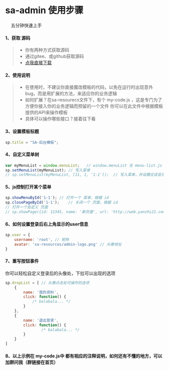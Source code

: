 # sa-admin 使用步骤

&emsp; 五分钟快速上手

#### 1、获取 源码
> - 你有两种方式获取源码
> - 通过gitee、或github获取源码
> - [点我直接下载](http://sa-admin.dev33.cn/sa-admin-dev.rar)

#### 2、使用说明
> - 在使用时，不建议你直接魔改模板的代码，以免在运行时出现意外bug，而是用扩展的方法，来适应你的业务逻辑
> - 如何扩展？在sa-resourecs文件下，有个 my-code.js ，这是专门为了方便你接入你的业务逻辑而预留的一个文件 你可以在此文件中根据模板提供的API来操作模板
> - 具体可以操作哪些接口？接着往下看




#### 3、设置模板标题
``` js
sp.title = "SA-后台模板";
```

#### 4、自定义菜单树
``` js 
var myMenuList = window.menuList;	// window.menuList 在 menu-list.js 中定义 
sp.setMenuList(myMenuList);	// 写入菜单 
// sp.setMenuList(myMenuList, [11, 1, '1-1']);	// 写入菜单，并设置应该显示哪些id的菜单（第二个参数为空时，代表默认显示所有）
```

#### 5、js控制打开某个菜单
```js
sp.showMenuById('1-1');	// 打开一个 菜单，根据 id 
sp.closePageById('1-1');	// 关闭一个 页面，根据 id 
// 打开一个自定义 页面 
// sp.showPage({id: 12345, name: '新页面', url: 'http://web.yanzhi21.com'});	// id尽量不要和已有的菜单id冲突，其它属性均可参照菜单项
```

#### 6、如何设置登录后右上角显示的user信息
``` js
sp.user = { 
    username: 'root', // 昵称	
    avatar: 'sa-resources/admin-logo.png' // 头像地址 
}
```

#### 7、重写按钮事件
你可以轻松自定义登录后的头像处，下拉可以出现的选项
``` js
sp.dropList = [	// 头像点击处可操作的选项	
    {	
    	name: '我的资料',	
    	click: function() {	
        	/* balabala... */
        }	
    },	
    {	
        name: '退出登录',	
        click: function() {
            	/* balabala... */
        }	
    }	
]	
``` 

#### 8、以上示例在 my-code.js中 都有相应的注释说明，如何还有不懂的地方，可以加群问我（群链接在首页）










